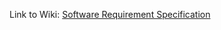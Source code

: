 Link to Wiki: [Software Requirement Specification](https://github.com/TINF20C/Team_3_OMLOX_als_PC-Dienst/wiki/SRS:-Software-Requirements-Specification)
